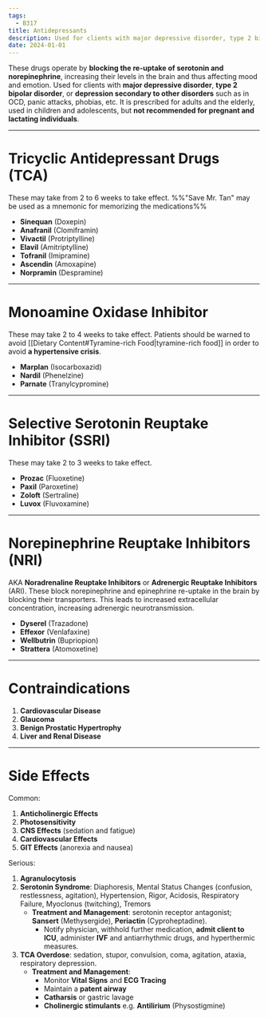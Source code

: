 ```yaml
---
tags:
  - B317
title: Antidepressants
description: Used for clients with major depressive disorder, type 2 bipolar disorder, or depression secondary to other disorders such as in OCD, panic attacks, phobias, etc.
date: 2024-01-01
---
```

These drugs operate by **blocking the re-uptake of serotonin and norepinephrine**, increasing their levels in the brain and thus affecting mood and emotion. Used for clients with **major depressive disorder**, **type 2 bipolar disorder**, or **depression secondary to other disorders** such as in OCD, panic attacks, phobias, etc. It is prescribed for adults and the elderly, used in children and adolescents, but **not recommended for pregnant and lactating individuals**.
___
# Tricyclic Antidepressant Drugs (TCA)
These may take from 2 to 6 weeks to take effect. %%"Save Mr. Tan" may be used as a mnemonic for memorizing the medications%%
- **Sinequan** (Doxepin)
- **Anafranil** (Clomiframin)
- **Vivactil** (Protriptylline)
- **Elavil** (Amitriptylline)
- **Tofranil** (Imipramine)
- **Ascendin** (Amoxapine)
- **Norpramin** (Despramine)
___
# Monoamine Oxidase Inhibitor
These may take 2 to 4 weeks to take effect. Patients should be warned to avoid [[Dietary Content#Tyramine-rich Food|tyramine-rich food]] in order to avoid **a hypertensive crisis**.
- **Marplan** (Isocarboxazid)
- **Nardil** (Phenelzine)
- **Parnate** (Tranylcypromine)
___
# Selective Serotonin Reuptake Inhibitor (SSRI)
These may take 2 to 3  weeks to take effect.
- **Prozac** (Fluoxetine)
- **Paxil** (Paroxetine)
- **Zoloft** (Sertraline)
- **Luvox** (Fluvoxamine)
___
# Norepinephrine Reuptake Inhibitors (NRI)
AKA **Noradrenaline Reuptake Inhibitors** or **Adrenergic Reuptake Inhibitors** (ARI). These block norepinephrine and epinephrine re-uptake in the brain by blocking their transporters. This leads to increased extracellular concentration, increasing adrenergic neurotransmission.
- **Dyserel** (Trazadone)
- **Effexor** (Venlafaxine)
- **Wellbutrin** (Bupriopion)
- **Strattera** (Atomoxetine)

___
# Contraindications
1. **Cardiovascular Disease**
2. **Glaucoma**
3. **Benign Prostatic Hypertrophy**
4. **Liver and Renal Disease**
___
# Side Effects
Common:
1. **Anticholinergic Effects**
2. **Photosensitivity**
3. **CNS Effects** (sedation and fatigue)
4. **Cardiovascular Effects**
5. **GIT Effects** (anorexia and nausea)

Serious:
1. **Agranulocytosis**
2. **Serotonin Syndrome**: Diaphoresis, Mental Status Changes (confusion, restlessness, agitation), Hypertension, Rigor, Acidosis, Respiratory Failure, Myoclonus (twitching), Tremors
	- **Treatment and Management**: serotonin receptor antagonist; **Sansert** (Methysergide), **Periactin** (Cyproheptadine).
		- Notify physician, withhold further medication, **admit client to ICU**, administer **IVF** and antiarrhythmic drugs, and hyperthermic measures.
3. **TCA Overdose**: sedation, stupor, convulsion, coma, agitation, ataxia, respiratory depression.
	- **Treatment and Management**:
		- Monitor **Vital Signs** and **ECG Tracing**
		- Maintain a **patent airway**
		- **Catharsis** or gastric lavage
		- **Cholinergic stimulants** e.g. **Antilirium** (Physostigmine)